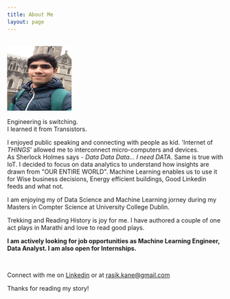 ```yaml
---
title: About Me
layout: page
---
```


<br /> 
<img class="img-circle" src="/public/RASIK.jpg" width="150" height="150">

<p class="message">
 Engineering is switching.<br />
 I learned it from Transistors. 
</p>

I enjoyed public speaking and connecting with people as kid. 'Internet of *THINGS*' allowed me to interconnect  micro-computers and devices. <br />
As Sherlock Holmes says - *Data Data Data... I need DATA*. Same is true with IoT. I decided to focus on data analytics to understand how insights are drawn from "OUR ENTIRE WORLD". Machine Learning enables us to use it for Wise business decisions, Energy efficient buildings, Good Linkedin feeds and what not.

I am enjoying my of Data Science and Machine Learning jorney during my Masters in Compter Science at University College Dublin.
<br /> 

Trekking and Reading History is joy for me. I have authored a couple of one act plays in Marathi and love to read good plays. 

<p class="message">
 <b>I am actively looking for job opportunities as Machine Learning Engineer, Data Analyst. I am also open for Internships.</b>
</p>
<br />

Connect with me on [Linkedin](https://www.linkedin.com/in/kanerasik/) or at [rasik.kane@gmail.com](mailto:rasik.kane@gmail.com)

Thanks for reading my story!



